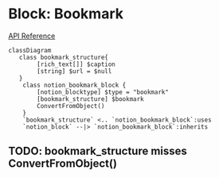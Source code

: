 # Block: Bookmark

[API Reference](https://developers.notion.com/reference/block#bookmark)

```mermaid
classDiagram
   class bookmark_structure{
        [rich_text[]] $caption
        [string] $url = $null
   }
    class notion_bookmark_block {
        [notion_blocktype] $type = "bookmark"
        [bookmark_structure] $bookmark
        ConvertFromObject()
    }
    `bookmark_structure` <.. `notion_bookmark_block`:uses
    `notion_block` --|> `notion_bookmark_block`:inherits
```

## TODO: bookmark_structure misses  ConvertFromObject()
